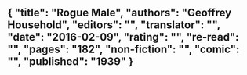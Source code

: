 {
 "title": "Rogue Male",
 "authors": "Geoffrey Household",
 "editors": "",
 "translator": "",
 "date": "2016-02-09",
 "rating": "",
 "re-read": "",
 "pages": "182",
 "non-fiction": "",
 "comic": "",
 "published": "1939"
}
---

